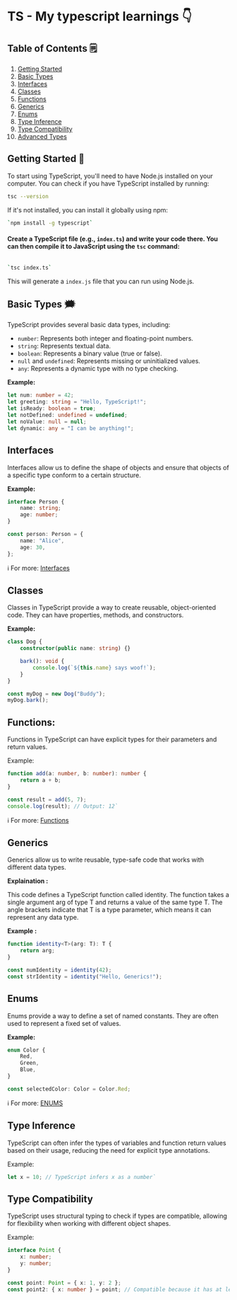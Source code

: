 # TS - My typescript learnings :point_down:

## Table of Contents 🗒️

1. [Getting Started](#getting-started)
2. [Basic Types](#basic-types)
3. [Interfaces](#interfaces)
4. [Classes](#classes)
5. [Functions](#functions)
6. [Generics](#generics)
7. [Enums](#enums)
8. [Type Inference](#type-inference)
9. [Type Compatibility](#type-compatibility)
10. [Advanced Types](#advanced-types)

## Getting Started 🏃

To start using TypeScript, you'll need to have Node.js installed on your computer. You can check if you have TypeScript installed by running:

```bash
tsc --version
```

If it's not installed, you can install it globally using npm:

```bash
`npm install -g typescript`
```

#### Create a TypeScript file (e.g., `index.ts`) and write your code there. You can then compile it to JavaScript using the `tsc` command:

```bash

`tsc index.ts`
```

This will generate a `index.js` file that you can run using Node.js.

## Basic Types 🗯️

TypeScript provides several basic data types, including:

- `number`: Represents both integer and floating-point numbers.
- `string`: Represents textual data.
- `boolean`: Represents a binary value (true or false).
- `null` and `undefined`: Represents missing or uninitialized values.
- `any`: Represents a dynamic type with no type checking.

**Example:**

```typescript
let num: number = 42;
let greeting: string = "Hello, TypeScript!";
let isReady: boolean = true;
let notDefined: undefined = undefined;
let noValue: null = null;
let dynamic: any = "I can be anything!";
```

## Interfaces

Interfaces allow us to define the shape of objects and ensure that objects of a specific type conform to a certain structure.

**Example:**

```typescript
interface Person {
	name: string;
	age: number;
}

const person: Person = {
	name: "Alice",
	age: 30,
};
```

ℹ️ For more: [Interfaces](./src/Interfaces/Interfaces.md)

## Classes

Classes in TypeScript provide a way to create reusable, object-oriented code. They can have properties, methods, and constructors.

**Example:**

```typescript
class Dog {
	constructor(public name: string) {}

	bark(): void {
		console.log(`${this.name} says woof!`);
	}
}

const myDog = new Dog("Buddy");
myDog.bark();
```

## Functions:

Functions in TypeScript can have explicit types for their parameters and return values.

Example:

```typescript
function add(a: number, b: number): number {
	return a + b;
}

const result = add(5, 7);
console.log(result); // Output: 12`
```

ℹ️ For more: [Functions](./src/FunctionAndObjects.md)

## Generics

Generics allow us to write reusable, type-safe code that works with different data types.

**Explaination :**

This code defines a TypeScript function called identity. The function takes a single argument arg of type T and returns a value of the same type T. The angle brackets <T> indicate that T is a type parameter, which means it can represent any data type.

**Example :**

```typescript
function identity<T>(arg: T): T {
	return arg;
}

const numIdentity = identity(42);
const strIdentity = identity("Hello, Generics!");
```

## Enums

Enums provide a way to define a set of named constants. They are often used to represent a fixed set of values.

**Example:**

```typescript
enum Color {
	Red,
	Green,
	Blue,
}

const selectedColor: Color = Color.Red;
```

ℹ️ For more: [ENUMS](./src/Enums.md)

## Type Inference

TypeScript can often infer the types of variables and function return values based on their usage, reducing the need for explicit type annotations.

Example:

```typescript
let x = 10; // TypeScript infers x as a number`
```

## Type Compatibility

TypeScript uses structural typing to check if types are compatible, allowing for flexibility when working with different object shapes.

Example:

```typescript
interface Point {
	x: number;
	y: number;
}

const point: Point = { x: 1, y: 2 };
const point2: { x: number } = point; // Compatible because it has at least the same properties.`
```
